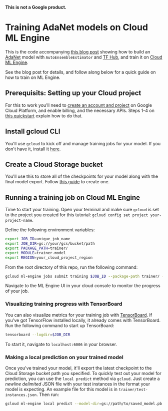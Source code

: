**This is not a Google product.**

Training AdaNet models on Cloud ML Engine
============================

This is the code accompanying [this blog post]() showing how to build an [AdaNet](https://github.com/tensorflow/adanet) model with `AutoEnsembleEstimator` and [TF Hub](https://tensorflow.org/hub), and train it on [Cloud ML Engine](https://cloud.google.com/ml-engine/).

See the blog post for details, and follow along below for a quick guide on how to train on ML Engine.

## Prerequisits: Setting up your Cloud project

For this to work you'll need to [create an account and project](https://cloud.google.com/resource-manager/docs/creating-managing-projects) on Google Cloud Platform, and enable billing, and the necessary APIs. Steps 1-4 on [this quickstart](https://cloud.google.com/ml-engine/docs/tensorflow/getting-started-training-prediction#setup) explain how to do that.

## Install gcloud CLI

You'll use `gcloud` to kick off and manage training jobs for your model. If you don't have it, install it [here](https://cloud.google.com/sdk/gcloud/).

## Create a Cloud Storage bucket

You'll use this to store all of the checkpoints for your model along with the final model export. Follow [this guide](https://cloud.google.com/storage/docs/creating-buckets) to create one.

## Running a training job on Cloud ML Engine

Time to start your training. Open your terminal and make sure `gcloud` is set to the project you created for this tutorial: `gcloud config set project your-project-name`.

Define the following environment variables:

```bash
export JOB_ID=unique_job_name
export JOB_DIR=gs://your/gcs/bucket/path
export PACKAGE_PATH=trainer/
export MODULE=trainer.model
export REGION=your_cloud_project_region
```

From the root directory of this repo, run the following command:

```bash
gcloud ml-engine jobs submit training $JOB_ID --package-path trainer/ --module-name trainer.author --job-dir $JOB_DIR --region $REGION --runtime-version "1.12" --python-version 3.5 --config config.yaml
```

Navigate to the ML Engine UI in your cloud console to monitor the progress of your job. 

### Visualizing training progress with TensorBoard

You can also visualize metrics for your training job with [TensorBoard](). If you've got TensorFlow installed locally, it already comes with TensorBoard. Run the following command to start up TensorBoard:

```bash
tensorboard --logdir=$JOB_DIR
```

To start it, navigate to `localhost:6006` in your browser.

### Making a local prediction on your trained model

Once you've trained your model, it'll export the latest checkpoint to the Cloud Storage bucket path you specified. To quickly test out your model for prediction, you can use the `local predict` method via `gcloud`. Just create a *newline delimited* JSON file with your test instances in the format your model is expecting. An example file for this model is in `trainer/test-instances.json`. Then run:

```bash
gcloud ml-engine local predict --model-dir=gs://path/to/saved_model.pb --json-instances=path/to/test.json
```